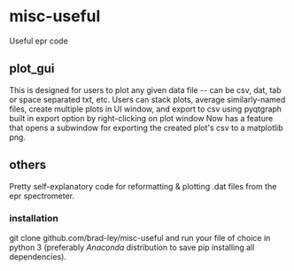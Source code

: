 # misc-useful
Useful epr code

## plot_gui
This is designed for users to plot any given data file -- can be csv, dat, tab or space separated txt, etc.
Users can stack plots, average similarly-named files, create multiple plots in UI window, and export to csv using pyqtgraph built in export option by right-clicking on plot window
Now has a feature that opens a subwindow for exporting the created plot's csv to a matplotlib png.

## others
Pretty self-explanatory code for reformatting & plotting .dat files from the epr spectrometer.

### installation
git clone github.com/brad-ley/misc-useful and run your file of choice in python 3 (preferably *Anaconda* distribution to save pip installing all dependencies).
